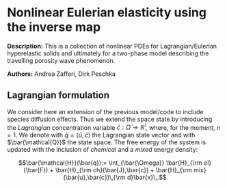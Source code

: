 # Nonlinear Eulerian elasticity using the inverse map

**Description:** This is a collection of nonlinear PDEs for Lagrangian/Eulerian hyperelastic solids and ultimately for a two-phase model describing the travelling porosity wave phenomenon. 

**Authors:** Andrea Zafferi, Dirk Peschka

## Lagrangian formulation

We consider here an extension of the previous model/code to include species diffusion effects. Thus we extend the space state by introducing the *Lagrangian* concentration variable $\bar{c}:\bar{\Omega}\to\mathbb{R}^i$, where, for the moment, $n=1$. We denote with $\bar{q}=(\bar{u},\bar{c})$ the Lagrangian state vector and with $\bar{\mathcal{Q}}$ the state space. The free energy of the system is updated with the inclusion of  *chemical* and a *mixed* energy density:

```math
\bar{\mathcal{H}}(\bar{q}):= \int_{\bar{\Omega}} \bar{H}_{\rm el}(\bar{F}) + \bar{H}_{\rm ch}(\bar{J},\bar{c}) + \bar{H}_{\rm mix}(\bar{u},\bar{c})\,{\rm d}\bar{x}\,.
```

